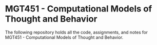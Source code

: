 # MGT451 - Computational Models of Thought and Behavior 

The following repository holds all the code, assignments, and notes for MGT451 - Computational Models of Thought and Behavior.
